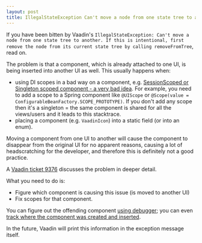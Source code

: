 ```yaml
---
layout: post
title: IllegalStateException Can't move a node from one state tree to another.
---
```


If you have been bitten by Vaadin's
`IllegalStateException: Can't move a node from one state tree to another. If this is intentional, first remove the node from its current state tree by calling removeFromTree`,
read on.

The problem is that a component, which is already attached to one UI, is being inserted into
another UI as well. This usually happens when:

* using DI scopes in a bad way on a component, e.g. [SessionScoped or Singleton scoped component - a very bad idea](../session-scoped-route/).
  For example, you need to add a scope to a Spring component like `@UIScope` or `@Scope(value = ConfigurableBeanFactory.SCOPE_PROTOTYPE)`.
  If you don't add any scope then it's a singleton = the same component is shared for all the views/users and it leads to this stacktrace.
* placing a component (e.g. `VaadinIcon`) into a static field (or into an enum).

Moving a component from one UI to another will cause the component to disappear from the original UI
for no apparent reasons, causing a lot of headscratching for the developer, and therefore this is definitely not a good practice.

A [Vaadin ticket 9376](https://github.com/vaadin/flow/issues/9376) discusses the problem in deeper detail.

What you need to do is:

* Figure which component is causing this issue (is moved to another UI)
* Fix scopes for that component.

You can figure out the offending component [using debugger](https://github.com/vaadin/flow/issues/9376#issuecomment-1807618311);
you can even [track where the component was created and inserted](https://github.com/vaadin/flow/issues/9376#issuecomment-1807633143).

In the future, Vaadin will print this information in the exception message itself.
